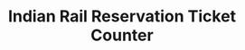 ---
title: "Indian Rail Reservation Ticket Counter"
url: /balurghat/indian-rail-reservation-ticket-counter/
shop: Tickets
---